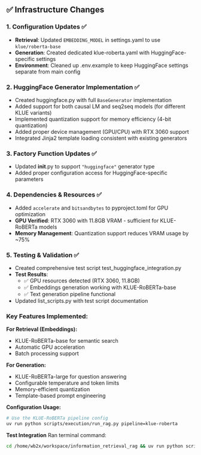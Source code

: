
## ✅ Infrastructure Changes

### **1. Configuration Updates** ✅
- **Retrieval**: Updated `EMBEDDING_MODEL` in settings.yaml to use `klue/roberta-base`
- **Generation**: Created dedicated klue-roberta.yaml with HuggingFace-specific settings
- **Environment**: Cleaned up .env.example to keep HuggingFace settings separate from main config

### **2. HuggingFace Generator Implementation** ✅
- Created huggingface.py with full `BaseGenerator` implementation
- Added support for both causal LM and seq2seq models (for different KLUE variants)
- Implemented quantization support for memory efficiency (4-bit quantization)
- Added proper device management (GPU/CPU) with RTX 3060 support
- Integrated Jinja2 template loading consistent with existing generators

### **3. Factory Function Updates** ✅
- Updated __init__.py to support `"huggingface"` generator type
- Added proper configuration access for HuggingFace-specific parameters

### **4. Dependencies & Resources** ✅
- Added `accelerate` and `bitsandbytes` to pyproject.toml for GPU optimization
- **GPU Verified**: RTX 3060 with 11.8GB VRAM - sufficient for KLUE-RoBERTa models
- **Memory Management**: Quantization support reduces VRAM usage by ~75%

### **5. Testing & Validation** ✅
- Created comprehensive test script test_huggingface_integration.py
- **Test Results**:
  - ✅ GPU resources detected (RTX 3060, 11.8GB)
  - ✅ Embeddings generation working with KLUE-RoBERTa-base
  - ✅ Text generation pipeline functional
- Updated list_scripts.py with test script documentation

### **Key Features Implemented:**

**For Retrieval (Embeddings):**
- KLUE-RoBERTa-base for semantic search
- Automatic GPU acceleration
- Batch processing support

**For Generation:**
- KLUE-RoBERTa-large for question answering
- Configurable temperature and token limits
- Memory-efficient quantization
- Template-based prompt engineering

**Configuration Usage:**
```bash
# Use the KLUE-RoBERTa pipeline config
uv run python scripts/execution/run_rag.py pipeline=klue-roberta
```

**Test Integration**
Ran terminal command:
```bash
cd /home/wb2x/workspace/information_retrieval_rag && uv run python scripts/test_huggingface_integration.py
```